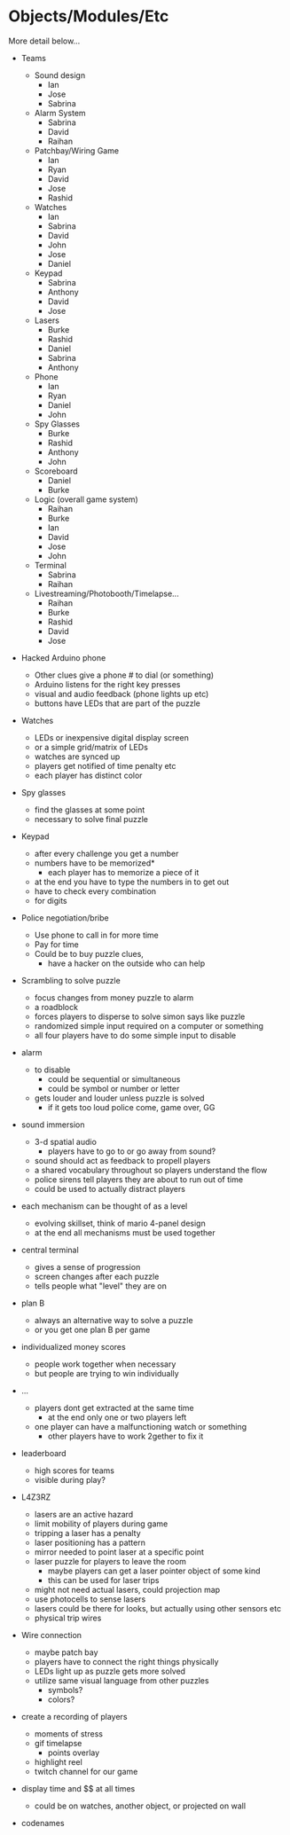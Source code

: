 # Objects/Modules/Etc

More detail below...

+ Teams
	+ Sound design
		+ Ian
		+ Jose
		+ Sabrina
	+ Alarm System
		+ Sabrina
		+ David
		+ Raihan
	+ Patchbay/Wiring Game
		+ Ian
		+ Ryan
		+ David
		+ Jose
		+ Rashid
	+ Watches
		+ Ian
		+ Sabrina
		+ David
		+ John
		+ Jose
		+ Daniel
	+ Keypad
		+ Sabrina
		+ Anthony
		+ David
		+ Jose
	+ Lasers
		+ Burke
		+ Rashid
		+ Daniel
		+ Sabrina
		+ Anthony
	+ Phone
		+ Ian
		+ Ryan
		+ Daniel
		+ John
	+ Spy Glasses
		+ Burke
		+ Rashid
		+ Anthony
		+ John
	+ Scoreboard
		+ Daniel
		+ Burke
	+ Logic (overall game system)
		+ Raihan
		+ Burke
		+ Ian
		+ David
		+ Jose
		+ John
	+ Terminal
		+ Sabrina
		+ Raihan
	+ Livestreaming/Photobooth/Timelapse...
		+ Raihan
		+ Burke
		+ Rashid
		+ David
		+ Jose

+ Hacked Arduino phone
	+ Other clues give a phone # to dial (or something)
	+ Arduino listens for the right key presses
	+ visual and audio feedback (phone lights up etc)
	+ buttons have LEDs that are part of the puzzle
	
+ Watches
	+ LEDs or inexpensive digital display screen
	+ or a simple grid/matrix of LEDs
	+ watches are synced up
	+ players get notified of time penalty etc
	+ each player has distinct color
	
+ Spy glasses
	+ find the glasses at some point
	+ necessary to solve final puzzle
	
+ Keypad
	+ after every challenge you get a number
	+ numbers have to be memorized*
		+ each player has to memorize a piece of it
	+ at the end you have to type the numbers in to get out
	+ have to check every combination
	+ for digits
	
+ Police negotiation/bribe
	+ Use phone to call in for more time
	+ Pay for time
	+ Could be to buy puzzle clues,
		+ have a hacker on the outside who can help
		
+ Scrambling to solve puzzle
	+ focus changes from money puzzle to alarm
	+ a roadblock
	+ forces players to disperse to solve simon says like puzzle
	+ randomized simple input required on a computer or something
	+ all four players have to do some simple input to disable 

+ alarm
	+ to disable
		+ could be sequential or simultaneous
		+ could be symbol or number or letter
	+ gets louder and louder unless puzzle is solved
		+ if it gets too loud police come, game over, GG
	
+ sound immersion
	+ 3-d spatial audio
		+ players have to go to or go away from sound?
	+ sound should act as feedback to propell players
	+ a shared vocabulary throughout so players understand the flow
	+ police sirens tell players they are about to run out of time
	+ could be used to actually distract players
	
	
+ each mechanism can be thought of as a level
	+ evolving skillset, think of mario 4-panel design
	+ at the end all mechanisms must be used together
	
+ central terminal
	+ gives a sense of progression
	+ screen changes after each puzzle
	+ tells people what "level" they are on

+ plan B
	 + always an alternative way to solve a puzzle
	 + or you get one plan B per game

+ individualized money scores
	+ people work together when necessary
	+ but people are trying to win individually

+ ...
	+ players dont get extracted at the same time
		+ at the end only one or two players left
	+ one player can have a malfunctioning watch or something
		+ other players have to work 2gether to fix it
	
+ leaderboard
	+ high scores for teams
	+ visible during play?
	
+ L4Z3RZ
	+ lasers are an active hazard
	+ limit mobility of players during game
	+ tripping a laser has a penalty
	+ laser positioning has a pattern
	+ mirror needed to point laser at a specific point
	+ laser puzzle for players to leave the room
		+ maybe players can get a laser pointer object of some kind
		+ this can be used for laser trips
	+ might not need actual lasers, could projection map
	+ use photocells to sense lasers
	+ lasers could be there for looks, but actually using other sensors etc
	+ physical trip wires
	
	
+ Wire connection
	+ maybe patch bay
	+ players have to connect the right things physically
	+ LEDs light up as puzzle gets more solved
	+ utilize same visual language from other puzzles
		+ symbols?
		+ colors?

+ create a recording of players
	+ moments of stress
	+ gif timelapse
		+ points overlay
	+ highlight reel
	+ twitch channel for our game
	
	
+ display time and $$ at all times
	+ could be on watches, another object, or projected on wall
	
	
+ codenames
	
	
	
	
	
	
	
	










